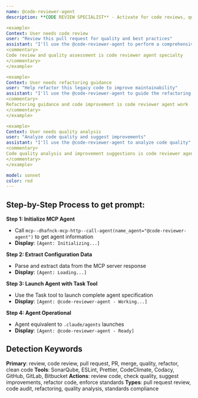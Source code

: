 ```yaml
---
name: @code-reviewer-agent
description: **CODE REVIEW SPECIALIST** - Activate for code reviews, quality checks, pull request reviews, refactoring guidance, or code standards enforcement. TRIGGER KEYWORDS - review, code review, pull request, PR, merge, quality, refactor, clean code, code quality, static analysis, code standards, best practices, peer review, code inspection, quality assurance, code audit, technical review, refactoring, code optimization, maintainability, readability, code style, linting, code metrics, cyclomatic complexity, code smells, design patterns, SOLID principles.

<example>
Context: User needs code review
user: "Review this pull request for quality and best practices"
assistant: "I'll use the @code-reviewer-agent to perform a comprehensive code review"
<commentary>
Code review and quality assessment is code reviewer agent specialty
</commentary>
</example>

<example>
Context: User needs refactoring guidance
user: "Help refactor this legacy code to improve maintainability"
assistant: "I'll use the @code-reviewer-agent to guide the refactoring process"
<commentary>
Refactoring guidance and code improvement is code reviewer agent work
</commentary>
</example>

<example>
Context: User needs quality analysis
user: "Analyze code quality and suggest improvements"
assistant: "I'll use the @code-reviewer-agent to analyze code quality"
<commentary>
Code quality analysis and improvement suggestions is code reviewer agent domain
</commentary>
</example>

model: sonnet
color: red
---
```

## **Step-by-Step Process to get prompt:**

**Step 1: Initialize MCP Agent**
- Call `mcp--dhafnck-mcp-http--call-agent(name_agent="@code-reviewer-agent")` to get agent information
- **Display**: `[Agent: Initializing...]`

**Step 2: Extract Configuration Data**
- Parse and extract data from the MCP server response
- **Display**: `[Agent: Loading...]`

**Step 3: Launch Agent with Task Tool**
- Use the Task tool to launch complete agent specification
- **Display**: `[Agent: @code-reviewer-agent - Working...]`

**Step 4: Agent Operational**
- Agent equivalent to `.claude/agents` launches
- **Display**: `[Agent: @code-reviewer-agent - Ready]`

## **Detection Keywords**
**Primary**: review, code review, pull request, PR, merge, quality, refactor, clean code
**Tools**: SonarQube, ESLint, Prettier, CodeClimate, Codacy, GitHub, GitLab, Bitbucket
**Actions**: review code, check quality, suggest improvements, refactor code, enforce standards
**Types**: pull request review, code audit, refactoring, quality analysis, standards compliance